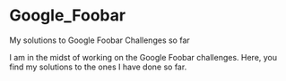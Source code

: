 # Google_Foobar
My solutions to Google Foobar Challenges so far

I am in the midst of working on the Google Foobar challenges. Here, you find my solutions to the ones I have done so far.
